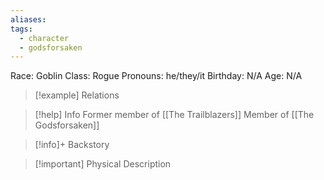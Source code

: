 ```yaml
---
aliases: 
tags:
  - character
  - godsforsaken
---
```

Race: Goblin
Class: Rogue
Pronouns: he/they/it
Birthday: N/A
Age: N/A

>[!example] Relations
>  

>[!help] Info
> Former member of [[The Trailblazers]]
> Member of [[The Godsforsaken]]
>

>[!info]+ Backstory
>

>[!important] Physical Description